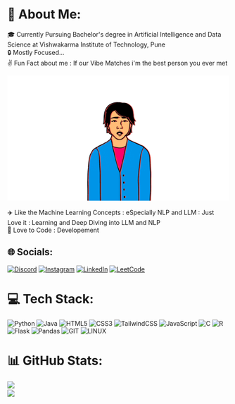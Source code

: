 # 💫 About Me:
🎓 Currently Pursuing Bachelor's degree in Artificial Intelligence and Data Science at Vishwakarma Institute of Technology, Pune<br>🔒 Mostly Focused...<br>✌️ Fun Fact about me : If our Vibe Matches i'm the best person you ever met
<div align=center> <img src="https://github.com/prafuel/prafuel/blob/main/giphy.gif" alt="random_gif"></div>

✈️ Like the Machine Learning Concepts : eSpecially NLP and LLM : Just Love it : Learning and Deep Diving into LLM and NLP<br>
👏 Love to Code : Developement <br>


## 🌐 Socials:
[![Discord](https://img.shields.io/badge/Discord-%237289DA.svg?logo=discord&logoColor=white)](https://discord.gg/https://discord.com/channels/951492125009256458) [![Instagram](https://img.shields.io/badge/Instagram-%23E4405F.svg?logo=Instagram&logoColor=white)](https://instagram.com/https://www.instagram.com/just_prafull/) [![LinkedIn](https://img.shields.io/badge/LinkedIn-%230077B5.svg?logo=linkedin&logoColor=white)](https://linkedin.com/in/https://www.linkedin.com/in/prafull-sonawane-79a401231/) [![LeetCode](https://img.shields.io/badge/LeetCode-FCC624.svg?logo=leetcode&logoColor=white)]() 

# 💻 Tech Stack:
![Python](https://img.shields.io/badge/python-3670A0?style=for-the-badge&logo=python&logoColor=ffdd54) ![Java](https://img.shields.io/badge/java-%23ED8B00.svg?style=for-the-badge&logo=openjdk&logoColor=white) ![HTML5](https://img.shields.io/badge/html5-%23E34F26.svg?style=for-the-badge&logo=html5&logoColor=white) ![CSS3](https://img.shields.io/badge/css3-%231572B6.svg?style=for-the-badge&logo=css3&logoColor=white) ![TailwindCSS](https://img.shields.io/badge/tailwindcss-%2338B2AC.svg?style=for-the-badge&logo=tailwind-css&logoColor=white) ![JavaScript](https://img.shields.io/badge/javascript-%23323330.svg?style=for-the-badge&logo=javascript&logoColor=%23F7DF1E) ![C](https://img.shields.io/badge/c-%2300599C.svg?style=for-the-badge&logo=c&logoColor=white) ![R](https://img.shields.io/badge/r-%23276DC3.svg?style=for-the-badge&logo=r&logoColor=white) ![Flask](https://img.shields.io/badge/flask-%23000.svg?style=for-the-badge&logo=flask&logoColor=white) ![Pandas](https://img.shields.io/badge/pandas-%23150458.svg?style=for-the-badge&logo=pandas&logoColor=white) ![GIT](https://img.shields.io/badge/Git-fc6d26?style=for-the-badge&logo=git&logoColor=white) ![LINUX](https://img.shields.io/badge/Linux-FCC624?style=for-the-badge&logo=linux&logoColor=black)
# 📊 GitHub Stats:
<!-- ![](https://github-readme-stats.vercel.app/api?username=prafuel&theme=tokyonight&hide_border=false&include_all_commits=false&count_private=false)<br/> -->
![](https://github-readme-streak-stats.herokuapp.com/?user=prafuel&theme=tokyonight&hide_border=false)<br/>
![](https://github-readme-stats.vercel.app/api/top-langs/?username=prafuel&theme=tokyonight&hide_border=false&include_all_commits=false&count_private=false&layout=compact)

<!--
### 😂 Random Dev Meme
<img src='https://randommeme-five.vercel.app/' style="height: 400px;"/> -->
